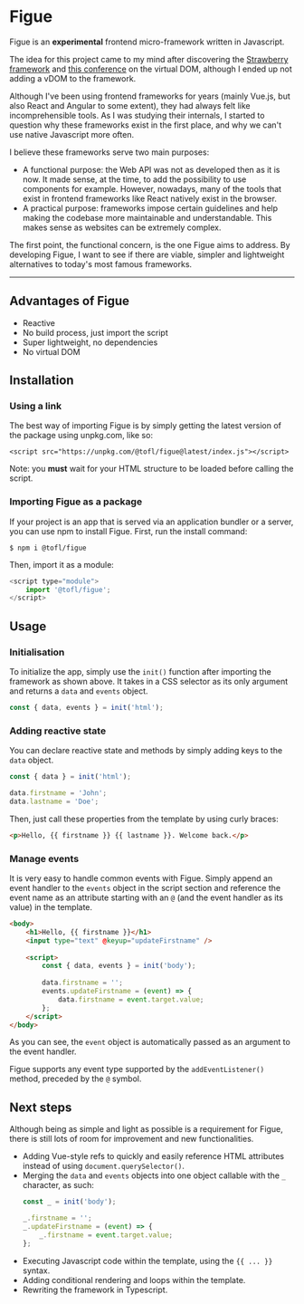 # Figue

Figue is an **experimental** frontend micro-framework written in Javascript.

The idea for this project came to my mind after discovering the [Strawberry framework](https://github.com/18alantom/strawberry) and [this conference](https://www.youtube.com/watch?v=85gJMUEcnkc) on the virtual DOM, although I ended up not adding a vDOM to the framework.

Although I've been using frontend frameworks for years (mainly Vue.js, but also React and Angular to some extent), they had always felt like incomprehensible tools. As I was studying their internals, I started to question why these frameworks exist in the first place, and why we can't use native Javascript more often.

I believe these frameworks serve two main purposes:
- A functional purpose: the Web API was not as developed then as it is now. It made sense, at the time, to add the possibility to use components for example. However, nowadays, many of the tools that exist in frontend frameworks like React natively exist in the browser.
- A practical purpose: frameworks impose certain guidelines and help making the codebase more maintainable and understandable. This makes sense as websites can be extremely complex.

The first point, the functional concern, is the one Figue aims to address. By developing Figue, I want to see if there are viable, simpler and lightweight alternatives to today's most famous frameworks.

---

## Advantages of Figue

- Reactive
- No build process, just import the script
- Super lightweight, no dependencies
- No virtual DOM

## Installation

### Using a link

The best way of importing Figue is by simply getting the latest version of the package using unpkg.com, like so:

```
<script src="https://unpkg.com/@tofl/figue@latest/index.js"></script>
```

Note: you **must** wait for your HTML structure to be loaded before calling the script.

### Importing Figue as a package

If your project is an app that is served via an application bundler or a server, you can use npm to install Figue. First, run the install command:
```
$ npm i @tofl/figue
```

Then, import it as a module:
```javascript
<script type="module">
    import '@tofl/figue';
</script>
```

## Usage

### Initialisation

To initialize the app, simply use the `init()` function after importing the framework as shown above. It takes in a CSS selector as its only argument and returns a `data` and `events` object.
```javascript
const { data, events } = init('html');
```

### Adding reactive state

You can declare reactive state and methods by simply adding keys to the `data` object.
```javascript
const { data } = init('html');

data.firstname = 'John';
data.lastname = 'Doe';
```

Then, just call these properties from the template by using curly braces:
```html
<p>Hello, {{ firstname }} {{ lastname }}. Welcome back.</p>
```

### Manage events

It is very easy to handle common events with Figue. Simply append an event handler to the `events` object in the script section and reference the event name as an attribute starting with an `@` (and the event handler as its value) in the template.
```html
<body>
    <h1>Hello, {{ firstname }}</h1>
    <input type="text" @keyup="updateFirstname" />
    
    <script>
        const { data, events } = init('body');
        
        data.firstname = '';
        events.updateFirstname = (event) => {
            data.firstname = event.target.value;
        };
    </script>
</body>
```

As you can see, the `event` object is automatically passed as an argument to the event handler.

Figue supports any event type supported by the `addEventListener()` method, preceded by the `@` symbol.

## Next steps

Although being as simple and light as possible is a requirement for Figue, there is still lots of room for improvement and new functionalities.

- Adding Vue-style refs to quickly and easily reference HTML attributes instead of using `document.querySelector()`.
- Merging the `data` and `events` objects into one object callable with the `_` character, as such:
    ```javascript
    const _ = init('body');

    _.firstname = '';
    _.updateFirstname = (event) => {
        _.firstname = event.target.value;
    };
    ```
- Executing Javascript code within the template, using the `{{ ... }}` syntax.
- Adding conditional rendering and loops within the template.
- Rewriting the framework in Typescript.